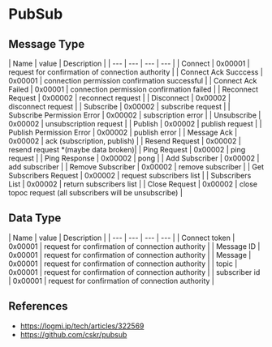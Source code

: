 # PubSub

## Message Type

| Name | value | Description | 
| --- | --- | --- | --- |
| Connect | 0x00001 | request for confirmation of connection authority |
| Connect Ack Succcess | 0x00001 | connection permission confirmation successful |
| Connect Ack Failed | 0x00001 | connection permission confirmation failed |
| Reconnect Request | 0x00002 | reconnect request |
| Disconnect | 0x00002 | disconnect request |
| Subscribe | 0x00002 | subscribe request |
| Subscribe Permission Error | 0x00002 | subscription error |
| Unsubscribe | 0x00002 | unsubscription request |
| Publish | 0x00002 | publish request |
| Publish Permission Error | 0x00002 | publish error |
| Message Ack | 0x00002 | ack (subscription, publish) |
| Resend Request | 0x00002 | resend request *(maybe data broken)|
| Ping Request | 0x00002 | ping request |
| Ping Response | 0x00002 | pong |
| Add Subscriber | 0x00002 | add subscriber |
| Remove Subscriber | 0x00002 | remove subscriber |
| Get Subscribers Request | 0x00002 | request subscribers list |
| Subscribers List | 0x00002 | return subscribers list |
| Close Request | 0x00002 | close topoc request (all subscribers will be unsubscribe) |


## Data Type

| Name | value | Description | 
| --- | --- | --- | --- |
| Connect token | 0x00001 | request for confirmation of connection authority |
| Message ID | 0x00001 | request for confirmation of connection authority |
| Message | 0x00001 | request for confirmation of connection authority |
| topic | 0x00001 | request for confirmation of connection authority |
| subscriber id | 0x00001 | request for confirmation of connection authority |

## References
 * https://logmi.jp/tech/articles/322569
 * https://github.com/cskr/pubsub
